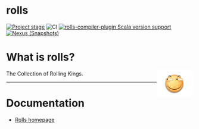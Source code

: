 # rolls

[![Project stage][Badge-Stage]][Badge-Stage-Page] ![CI][Badge-CI] [![rolls-compiler-plugin Scala version support][ScalaIndex-Releases]][ScalaIndex-Link] [![Nexus (Snapshots)][Badge-Snapshots]][Link-Snapshots]


[Badge-CI]: https://github.com/bitlap/rolls/actions/workflows/ScalaCI.yml/badge.svg
[Badge-Snapshots]: https://img.shields.io/nexus/s/org.bitlap/rolls-compiler-plugin_3?server=https%3A%2F%2Fs01.oss.sonatype.org
[Link-Snapshots]: https://s01.oss.sonatype.org/content/repositories/snapshots/org/bitlap/rolls-compiler-plugin_3
[Badge-Codecov]: https://codecov.io/gh/bitlap/rolls/branch/master/graph/badge.svg?token=IA596YRTOT
[Link-Codecov]: https://codecov.io/gh/bitlap/rolls
[Badge-Releases]: https://img.shields.io/nexus/r/org.bitlap/rolls-compiler-plugin_3?server=https%3A%2F%2Fs01.oss.sonatype.org
[Link-Releases]: https://s01.oss.sonatype.org/content/repositories/releases/org/bitlap/rolls-compiler-plugin_3/

[ScalaIndex-Releases]: https://index.scala-lang.org/bitlap/rolls/rolls-compiler-plugin/latest-by-scala-version.svg?platform=jvm
[ScalaIndex-Link]: https://index.scala-lang.org/bitlap/rolls/rolls-compiler-plugin

[Badge-Stage]: https://img.shields.io/badge/Project%20Stage-Experimental-orange.svg
[Badge-Stage-Page]: https://github.com/bitlap/bitlap/wiki/Project-Stages

# What is rolls?

The Collection of Rolling Kings. <img src="https://github.com/bitlap/rolls/blob/master/rolls.jpg" width = "100" height = "70" alt="rolls" align=right />

----


# Documentation

* [Rolls homepage](https://bitlap.github.io/rolls)
